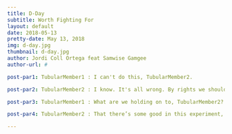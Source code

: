 ```yaml
---
title: D-Day
subtitle: Worth Fighting For
layout: default
date: 2018-05-13
pretty-date: May 13, 2018
img: d-day.jpg
thumbnail: d-day.jpg
author: Jordi Coll Ortega feat Samwise Gamgee
author-url: #

post-par1: TubularMember1 : I can't do this, TubularMember2.

post-par2: TubularMember2 : I know. It's all wrong. By rights we shouldn't even be here. But we are. It's like in the great stories TubularMember1. The ones that really mattered. Full of darkness and danger they were, and sometimes you didn't want to know the end. Because how could the end be happy? How could the world go back to the way it was when so much bad happened? But in the end, it's only a passing thing, this shadow. Even darkness must pass. A new day will come. And when the sun shines, it will shine out the clearer. Those were the stories that stayed with you. That meant something. Even if you were too small to understand why. But I think, TubularMember1, I do understand. I know now. Folk in those stories had lots of chances of turning back only they didn’t. Because they were holding on to something.

post-par3: TubularMember1 : What are we holding on to, TubularMember2?

post-par4: TubularMember2 : That there’s some good in this experiment, TubularMember1. And it’s worth fighting for.

---
```

